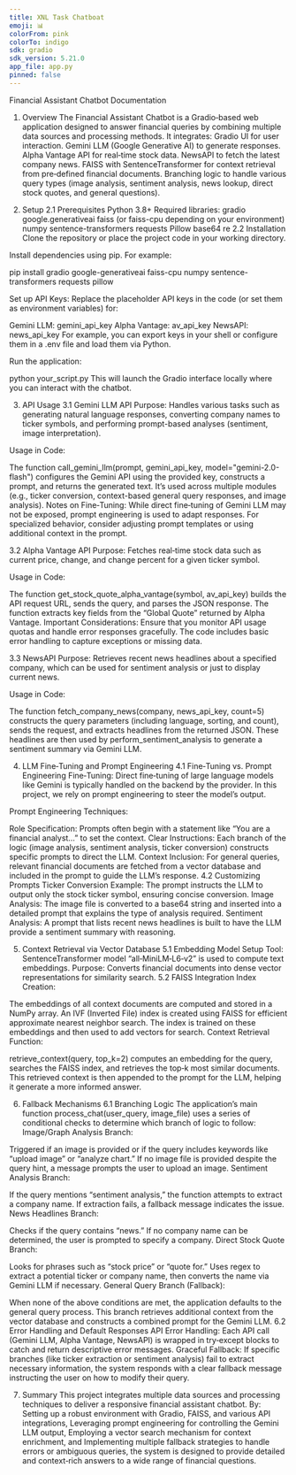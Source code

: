 ```yaml
---
title: XNL Task Chatboat
emoji: 📊
colorFrom: pink
colorTo: indigo
sdk: gradio
sdk_version: 5.21.0
app_file: app.py
pinned: false
---
```

Financial Assistant Chatbot Documentation
1. Overview
The Financial Assistant Chatbot is a Gradio‑based web application designed to answer financial queries by combining multiple data sources and processing methods. It integrates:
Gradio UI for user interaction.
Gemini LLM (Google Generative AI) to generate responses.
Alpha Vantage API for real‑time stock data.
NewsAPI to fetch the latest company news.
FAISS with SentenceTransformer for context retrieval from pre‑defined financial documents.
Branching logic to handle various query types (image analysis, sentiment analysis, news lookup, direct stock quotes, and general questions).

2. Setup
2.1 Prerequisites
Python 3.8+
Required libraries:
gradio
google.generativeai
faiss (or faiss-cpu depending on your environment)
numpy
sentence-transformers
requests
Pillow
base64
re
2.2 Installation
Clone the repository or place the project code in your working directory.


Install dependencies using pip. For example:

 pip install gradio google-generativeai faiss-cpu numpy sentence-transformers requests pillow


Set up API Keys:
 Replace the placeholder API keys in the code (or set them as environment variables) for:


Gemini LLM: gemini_api_key
Alpha Vantage: av_api_key
NewsAPI: news_api_key
For example, you can export keys in your shell or configure them in a .env file and load them via Python.


Run the application:

 python your_script.py
 This will launch the Gradio interface locally where you can interact with the chatbot.



3. API Usage
3.1 Gemini LLM API
Purpose:
 Handles various tasks such as generating natural language responses, converting company names to ticker symbols, and performing prompt-based analyses (sentiment, image interpretation).


Usage in Code:


The function call_gemini_llm(prompt, gemini_api_key, model="gemini-2.0-flash") configures the Gemini API using the provided key, constructs a prompt, and returns the generated text.
It’s used across multiple modules (e.g., ticker conversion, context-based general query responses, and image analysis).
Notes on Fine‑Tuning:
 While direct fine‑tuning of Gemini LLM may not be exposed, prompt engineering is used to adapt responses. For specialized behavior, consider adjusting prompt templates or using additional context in the prompt.


3.2 Alpha Vantage API
Purpose:
 Fetches real‑time stock data such as current price, change, and change percent for a given ticker symbol.


Usage in Code:


The function get_stock_quote_alpha_vantage(symbol, av_api_key) builds the API request URL, sends the query, and parses the JSON response.
The function extracts key fields from the “Global Quote” returned by Alpha Vantage.
Important Considerations:
 Ensure that you monitor API usage quotas and handle error responses gracefully. The code includes basic error handling to capture exceptions or missing data.


3.3 NewsAPI
Purpose:
 Retrieves recent news headlines about a specified company, which can be used for sentiment analysis or just to display current news.


Usage in Code:


The function fetch_company_news(company, news_api_key, count=5) constructs the query parameters (including language, sorting, and count), sends the request, and extracts headlines from the returned JSON.
These headlines are then used by perform_sentiment_analysis to generate a sentiment summary via Gemini LLM.

4. LLM Fine‑Tuning and Prompt Engineering
4.1 Fine‑Tuning vs. Prompt Engineering
Fine‑Tuning:
 Direct fine‑tuning of large language models like Gemini is typically handled on the backend by the provider. In this project, we rely on prompt engineering to steer the model’s output.


Prompt Engineering Techniques:


Role Specification:
 Prompts often begin with a statement like “You are a financial analyst…” to set the context.
Clear Instructions:
 Each branch of the logic (image analysis, sentiment analysis, ticker conversion) constructs specific prompts to direct the LLM.
Context Inclusion:
 For general queries, relevant financial documents are fetched from a vector database and included in the prompt to guide the LLM’s response.
4.2 Customizing Prompts
Ticker Conversion Example:
 The prompt instructs the LLM to output only the stock ticker symbol, ensuring concise conversion.
Image Analysis:
 The image file is converted to a base64 string and inserted into a detailed prompt that explains the type of analysis required.
Sentiment Analysis:
 A prompt that lists recent news headlines is built to have the LLM provide a sentiment summary with reasoning.

5. Context Retrieval via Vector Database
5.1 Embedding Model Setup
Tool:
 SentenceTransformer model “all‑MiniLM‑L6‑v2” is used to compute text embeddings.
Purpose:
 Converts financial documents into dense vector representations for similarity search.
5.2 FAISS Integration
Index Creation:


The embeddings of all context documents are computed and stored in a NumPy array.
An IVF (Inverted File) index is created using FAISS for efficient approximate nearest neighbor search.
The index is trained on these embeddings and then used to add vectors for search.
Context Retrieval Function:


retrieve_context(query, top_k=2) computes an embedding for the query, searches the FAISS index, and retrieves the top‑k most similar documents.
This retrieved context is then appended to the prompt for the LLM, helping it generate a more informed answer.

6. Fallback Mechanisms
6.1 Branching Logic
The application’s main function process_chat(user_query, image_file) uses a series of conditional checks to determine which branch of logic to follow:
Image/Graph Analysis Branch:


Triggered if an image is provided or if the query includes keywords like “upload image” or “analyze chart.”
If no image file is provided despite the query hint, a message prompts the user to upload an image.
Sentiment Analysis Branch:


If the query mentions “sentiment analysis,” the function attempts to extract a company name.
If extraction fails, a fallback message indicates the issue.
News Headlines Branch:


Checks if the query contains “news.”
If no company name can be determined, the user is prompted to specify a company.
Direct Stock Quote Branch:


Looks for phrases such as “stock price” or “quote for.”
Uses regex to extract a potential ticker or company name, then converts the name via Gemini LLM if necessary.
General Query Branch (Fallback):


When none of the above conditions are met, the application defaults to the general query process.
This branch retrieves additional context from the vector database and constructs a combined prompt for the Gemini LLM.
6.2 Error Handling and Default Responses
API Error Handling:
Each API call (Gemini LLM, Alpha Vantage, NewsAPI) is wrapped in try‑except blocks to catch and return descriptive error messages.
Graceful Fallback:
If specific branches (like ticker extraction or sentiment analysis) fail to extract necessary information, the system responds with a clear fallback message instructing the user on how to modify their query.

7. Summary
This project integrates multiple data sources and processing techniques to deliver a responsive financial assistant chatbot. By:
Setting up a robust environment with Gradio, FAISS, and various API integrations,
Leveraging prompt engineering for controlling the Gemini LLM output,
Employing a vector search mechanism for context enrichment, and
Implementing multiple fallback strategies to handle errors or ambiguous queries,
the system is designed to provide detailed and context‑rich answers to a wide range of financial questions.




